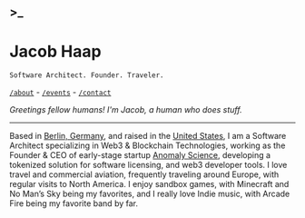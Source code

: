 ## >_
# Jacob Haap

```
Software Architect. Founder. Traveler.
```

[`/about`](/about) - [`/events`](/events) - [`/contact`](/contact)

*Greetings fellow humans! I'm Jacob, a human who does stuff.*

***

Based in [Berlin, Germany](https://earth.google.com/web/search/Berlin/), and raised in the [United States](https://earth.google.com/web/search/Cincinnati,+OH,+USA/), I am a Software Architect specializing in Web3 & Blockchain Technologies, working as the Founder & CEO of early-stage startup [Anomaly Science](https://anomsci.com/), developing a tokenized solution for software licensing, and web3 developer tools. I love travel and commercial aviation, frequently traveling around Europe, with regular visits to North America. I enjoy sandbox games, with Minecraft and No Man’s Sky being my favorites, and I really love Indie music, with Arcade Fire being my favorite band by far.
